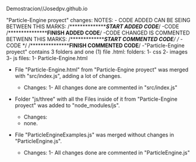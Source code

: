Demostracion//Josedpv.github.io

"Particle-Engine proyect" changes:
NOTES:
    - CODE ADDED CAN BE SEING BETWEEN THIS MARKS:
     /*****************************START ADDED CODE***************/
        -CODE
     /*****************************FINISH ADDED CODE**************/
     -CODE CHANGED IS COMMENTED BETWENN THIS MARKS:
     /*****************************START COMMENTED CODE***************/
     /*
        -CODE
     */
     /*****************************FINISH COMMENTED CODE**************/
-"Particle-Engine proyect" contains 3 folders and one (1) file .html:
    folders:
    1- css
    2- images
    3- js
    files:
    1- Particle-Engine.html

- File "Particle-Engine.html" from "Particle-Engine proyect" was merged with "src/index.js", adding a lot of changes.

    * Changes:
        1- All changes done are commented in "src/index.js"


- Folder "js/three" with all the Files inside of it from "Particle-Engine proyect" was added to "node_modules/js".
    * Changes:
    - none.

- File "ParticleEngineExamples.js" was merged without changes in "ParticleEngine.js".
   
   * Changes:
        1- All changes done are commented in "ParticleEngine.js"